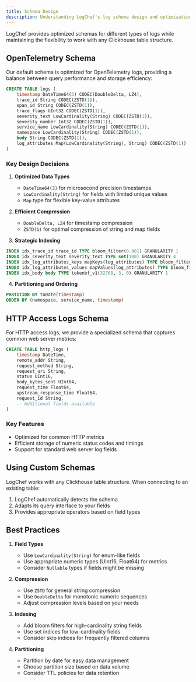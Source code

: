 ```yaml
---
title: Schema Design
description: Understanding LogChef's log schema design and optimization
---
```


LogChef provides optimized schemas for different types of logs while maintaining the flexibility to work with any Clickhouse table structure.

## OpenTelemetry Schema

Our default schema is optimized for OpenTelemetry logs, providing a balance between query performance and storage efficiency:

```sql
CREATE TABLE logs (
    timestamp DateTime64(3) CODEC(DoubleDelta, LZ4),
    trace_id String CODEC(ZSTD(1)),
    span_id String CODEC(ZSTD(1)),
    trace_flags UInt32 CODEC(ZSTD(1)),
    severity_text LowCardinality(String) CODEC(ZSTD(1)),
    severity_number Int32 CODEC(ZSTD(1)),
    service_name LowCardinality(String) CODEC(ZSTD(1)),
    namespace LowCardinality(String) CODEC(ZSTD(1)),
    body String CODEC(ZSTD(1)),
    log_attributes Map(LowCardinality(String), String) CODEC(ZSTD(1))
)
```

### Key Design Decisions

1. **Optimized Data Types**

   - `DateTime64(3)` for microsecond precision timestamps
   - `LowCardinality(String)` for fields with limited unique values
   - `Map` type for flexible key-value attributes

2. **Efficient Compression**

   - `DoubleDelta, LZ4` for timestamp compression
   - `ZSTD(1)` for optimal compression of string and map fields

3. **Strategic Indexing**

```sql
INDEX idx_trace_id trace_id TYPE bloom_filter(0.001) GRANULARITY 1
INDEX idx_severity_text severity_text TYPE set(100) GRANULARITY 4
INDEX idx_log_attributes_keys mapKeys(log_attributes) TYPE bloom_filter(0.01) GRANULARITY 1
INDEX idx_log_attributes_values mapValues(log_attributes) TYPE bloom_filter(0.01) GRANULARITY 1
INDEX idx_body body TYPE tokenbf_v1(32768, 3, 0) GRANULARITY 1
```

4. **Partitioning and Ordering**

```sql
PARTITION BY toDate(timestamp)
ORDER BY (namespace, service_name, timestamp)
```

## HTTP Access Logs Schema

For HTTP access logs, we provide a specialized schema that captures common web server metrics:

```sql
CREATE TABLE http_logs (
    timestamp DateTime,
    remote_addr String,
    request_method String,
    request_uri String,
    status UInt16,
    body_bytes_sent UInt64,
    request_time Float64,
    upstream_response_time Float64,
    request_id String,
    -- Additional fields available
)
```

### Key Features

- Optimized for common HTTP metrics
- Efficient storage of numeric status codes and timings
- Support for standard web server log fields

## Using Custom Schemas

LogChef works with any Clickhouse table structure. When connecting to an existing table:

1. LogChef automatically detects the schema
2. Adapts its query interface to your fields
3. Provides appropriate operators based on field types

## Best Practices

1. **Field Types**

   - Use `LowCardinality(String)` for enum-like fields
   - Use appropriate numeric types (UInt16, Float64) for metrics
   - Consider `Nullable` types if fields might be missing

2. **Compression**

   - Use `ZSTD` for general string compression
   - Use `DoubleDelta` for monotonic numeric sequences
   - Adjust compression levels based on your needs

3. **Indexing**

   - Add bloom filters for high-cardinality string fields
   - Use set indices for low-cardinality fields
   - Consider skip indices for frequently filtered columns

4. **Partitioning**
   - Partition by date for easy data management
   - Choose partition size based on data volume
   - Consider TTL policies for data retention
